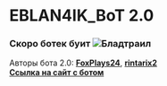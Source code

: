 # EBLAN4IK_BoT 2.0

### Скоро ботек буит ![Бладтраил](https://static-cdn.jtvnw.net/emoticons/v2/69/default/dark/1.0)
Авторы бота 2.0: [**FoxPlays24**](https://www.twitch.tv/foxplays24), [**rintarix2**](https://www.twitch.tv/rintarix2)
<br /> [**Ссылка на сайт с ботом**](https://eblan4ik.ml/)
